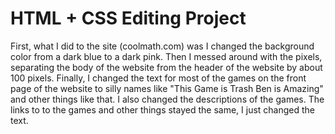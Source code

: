 # HTML + CSS Editing Project
 
First, what I did to the site (coolmath.com) was I changed the background color from a dark blue to a dark pink. Then I messed around with the pixels, separating the body of the website from the header of the website by about 100 pixels. Finally, I changed the text for most of the games on the front page of the website to silly names like "This Game is Trash Ben is Amazing" and other things like that. I also changed the descriptions of the games. The links to to the games and other things stayed the same, I just changed the text.
